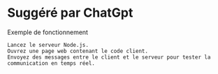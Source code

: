 # Suggéré par ChatGpt

Exemple de fonctionnement

    Lancez le serveur Node.js.
    Ouvrez une page web contenant le code client.
    Envoyez des messages entre le client et le serveur pour tester la communication en temps réel.
